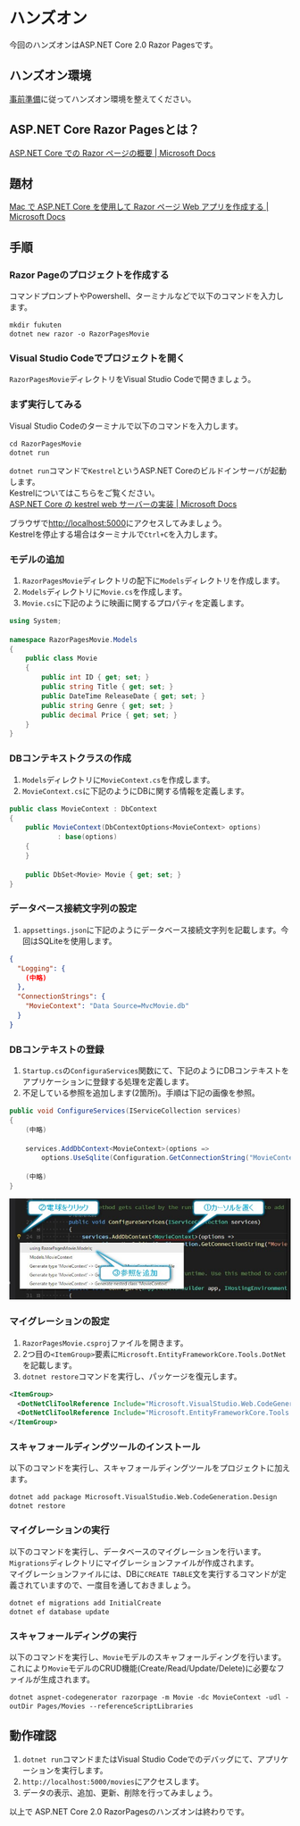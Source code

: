# ハンズオン
今回のハンズオンはASP.NET Core 2.0 Razor Pagesです。

## ハンズオン環境
[事前準備]()に従ってハンズオン環境を整えてください。

## ASP.NET Core Razor Pagesとは？
[ASP.NET Core での Razor ページの概要 | Microsoft Docs](https://docs.microsoft.com/ja-jp/aspnet/core/mvc/razor-pages/)

## 題材
[Mac で ASP.NET Core を使用して Razor ページ Web アプリを作成する | Microsoft Docs](https://docs.microsoft.com/ja-jp/aspnet/core/tutorials/razor-pages-mac/)

## 手順
### Razor Pageのプロジェクトを作成する
コマンドプロンプトやPowershell、ターミナルなどで以下のコマンドを入力します。

```
mkdir fukuten
dotnet new razor -o RazorPagesMovie
```

### Visual Studio Codeでプロジェクトを開く
`RazorPagesMovie`ディレクトリをVisual Studio Codeで開きましょう。

### まず実行してみる
Visual Studio Codeのターミナルで以下のコマンドを入力します。

```
cd RazorPagesMovie
dotnet run
```

`dotnet run`コマンドで`Kestrel`というASP.NET Coreのビルドインサーバが起動します。  
Kestrelについてはこちらをご覧ください。  
[ASP.NET Core の kestrel web サーバーの実装 | Microsoft Docs](https://docs.microsoft.com/ja-jp/aspnet/core/fundamentals/servers/kestrel?tabs=aspnetcore2x)

ブラウザで[http://localhost:5000](http://localhost:5000)にアクセスしてみましょう。  
Kestrelを停止する場合はターミナルで`Ctrl+C`を入力します。

### モデルの追加
1. `RazorPagesMovie`ディレクトリの配下に`Models`ディレクトリを作成します。
2. `Models`ディレクトリに`Movie.cs`を作成します。
3. `Movie.cs`に下記のように映画に関するプロパティを定義します。

```cs
using System;

namespace RazorPagesMovie.Models
{
    public class Movie
    {
        public int ID { get; set; }
        public string Title { get; set; }
        public DateTime ReleaseDate { get; set; }
        public string Genre { get; set; }
        public decimal Price { get; set; }
    }
}
```

### DBコンテキストクラスの作成
1. `Models`ディレクトリに`MovieContext.cs`を作成します。
2. `MovieContext.cs`に下記のようにDBに関する情報を定義します。

```cs
public class MovieContext : DbContext
{
    public MovieContext(DbContextOptions<MovieContext> options)
            : base(options)
    {
    }

    public DbSet<Movie> Movie { get; set; }
}
```

### データベース接続文字列の設定
1. `appsettings.json`に下記のようにデータベース接続文字列を記載します。今回はSQLiteを使用します。

```json
{
  "Logging": {
    (中略)
  },
  "ConnectionStrings": {
    "MovieContext": "Data Source=MvcMovie.db"
  }
}
```

### DBコンテキストの登録
1. `Startup.cs`の`ConfiguraServices`関数にて、下記のようにDBコンテキストをアプリケーションに登録する処理を定義します。
2. 不足している参照を追加します(2箇所)。手順は下記の画像を参照。

```cs
public void ConfigureServices(IServiceCollection services)
{
    (中略)

    services.AddDbContext<MovieContext>(options =>
        options.UseSqlite(Configuration.GetConnectionString("MovieContext")));

    (中略)
}
```

![add-references](images/add-reference.jpg)

### マイグレーションの設定
1. `RazorPagesMovie.csproj`ファイルを開きます。
2. 2つ目の`<ItemGroup>`要素に`Microsoft.EntityFrameworkCore.Tools.DotNet`を記載します。
3. `dotnet restore`コマンドを実行し、パッケージを復元します。

```xml
<ItemGroup>
  <DotNetCliToolReference Include="Microsoft.VisualStudio.Web.CodeGeneration.Tools" Version="2.0.0" />
  <DotNetCliToolReference Include="Microsoft.EntityFrameworkCore.Tools.DotNet" Version="2.0.0" />
</ItemGroup>
```

### スキャフォールディングツールのインストール
以下のコマンドを実行し、スキャフォールディングツールをプロジェクトに加えます。

```shell
dotnet add package Microsoft.VisualStudio.Web.CodeGeneration.Design
dotnet restore
```

### マイグレーションの実行
以下のコマンドを実行し、データベースのマイグレーションを行います。  
`Migrations`ディレクトリにマイグレーションファイルが作成されます。  
マイグレーションファイルには、DBに`CREATE TABLE`文を実行するコマンドが定義されていますので、一度目を通しておきましょう。

```shell
dotnet ef migrations add InitialCreate
dotnet ef database update
```

### スキャフォールディングの実行
以下のコマンドを実行し、`Movie`モデルのスキャフォールディングを行います。  
これにより`Movie`モデルのCRUD機能(Create/Read/Update/Delete)に必要なファイルが生成されます。

```shell
dotnet aspnet-codegenerator razorpage -m Movie -dc MovieContext -udl -outDir Pages/Movies --referenceScriptLibraries
```

## 動作確認
1. `dotnet run`コマンドまたはVisual Studio Codeでのデバッグにて、アプリケーションを実行します。
2. `http://localhost:5000/movies`にアクセスします。
3. データの表示、追加、更新、削除を行ってみましょう。

以上で ASP.NET Core 2.0 RazorPagesのハンズオンは終わりです。
